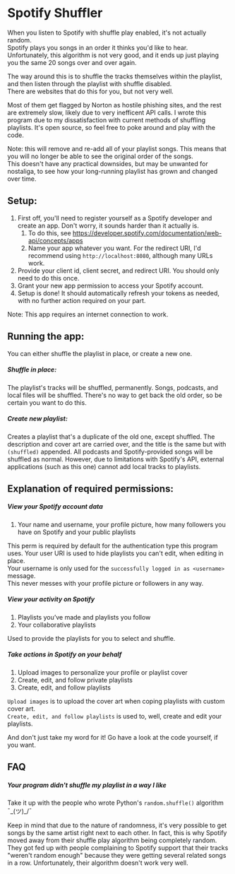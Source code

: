 # Spotify Shuffler
When you listen to Spotify with shuffle play enabled, it's not actually random.  
Spotify plays you songs in an order it thinks you'd like to hear. Unfortunately, this algorithm is not very good,
and it ends up just playing you the same 20 songs over and over again.

The way around this is to shuffle the tracks themselves within the playlist, and then listen through the playlist with shuffle disabled.  
There are websites that do this for you, but not very well. 

Most of them get flagged by Norton as hostile phishing sites, and the rest are extremely slow, likely due to very inefficent API calls.
I wrote this program due to my dissatisfaction with current methods of shuffling playlists. 
It's open source, so feel free to poke around and play with the code.

Note: this will remove and re-add all of your playlist songs. This means that you will no longer be able to see the original order of the songs.  
This doesn't have any practical downsides, but may be unwanted for nostaliga, 
to see how your long-running playlist has grown and changed over time.

## Setup:
1) First off, you'll need to register yourself as a Spotify developer and create an app. Don't worry, it sounds harder than it actually is. 
   1) To do this, see https://developer.spotify.com/documentation/web-api/concepts/apps
   2) Name your app whatever you want. For the redirect URI, I'd recommend using `http://localhost:8080`, although many URLs work.
2) Provide your client id, client secret, and redirect URI. You should only need to do this once.
3) Grant your new app permission to access your Spotify account.
4) Setup is done! It should automatically refresh your tokens as needed, with no further action required on your part.

Note: This app requires an internet connection to work.


## Running the app:

You can either shuffle the playlist in place, or create a new one.  

##### Shuffle in place:
The playlist's tracks will be shuffled, permanently. Songs, podcasts, and local files will be shuffled.
There's no way to get back the old order, so be certain you want to do this. 

##### Create new playlist:
Creates a playlist that's a duplicate of the old one, except shuffled. 
The description and cover art are carried over, and the title is the same but with `(shuffled)` appended.
All podcasts and Spotify-provided songs will be shuffled as normal. However, due to limitations with Spotify's API,
external applications (such as this one) cannot add local tracks to playlists.



## Explanation of required permissions:
##### View your Spotify account data
1) Your name and username, your profile picture, how many followers you have on Spotify and your public playlists  

This perm is required by default for the authentication type this program uses. 
Your user URI is used to hide playlists you can't edit, when editing in place.  
Your username is only used for the `successfully logged in as <username>` message.  
This never messes with your profile picture or followers in any way.

##### View your activity on Spotify
1) Playlists you’ve made and playlists you follow   
2) Your collaborative playlists

Used to provide the playlists for you to select and shuffle.

##### Take actions in Spotify on your behalf
1) Upload images to personalize your profile or playlist cover
2) Create, edit, and follow private playlists
3) Create, edit, and follow playlists  

`Upload images` is to upload the cover art when coping playlists with custom cover art.  
`Create, edit, and follow playlists` is used to, well, create and edit your playlists.

And don't just take my word for it! Go have a look at the code yourself, if you want.

## FAQ

##### Your program didn't shuffle my playlist in a way I like
Take it up with the people who wrote Python's `random.shuffle()` algorithm ¯\_(ツ)_/¯   

Keep in mind that due to the nature of randomness, 
it's very possible to get songs by the same artist right next to each other. In fact, this is why Spotify moved away
from their shuffle play algorithm being completely random. They got fed up with people complaining to Spotify support that
their tracks "weren't random enough" because they were getting several related songs in a row. 
Unfortunately, their algorithm doesn't work very well.


[//]: # (##### I'm stuck on `authenticating in browser...`)

[//]: # (That's because you have an invalid)
